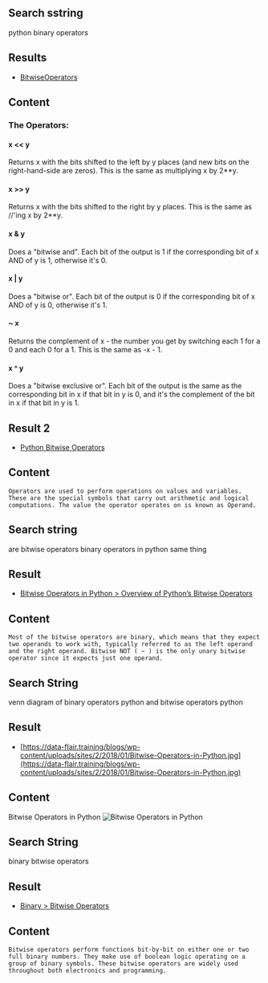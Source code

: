 ## Search sstring
python binary operators

## Results
- [BitwiseOperators](https://wiki.python.org/moin/BitwiseOperators)

## Content

### The Operators:


#### x << y
Returns x with the bits shifted to the left by y places (and new bits on the right-hand-side are zeros). This is the same as multiplying x by 2**y.
#### x >> y
Returns x with the bits shifted to the right by y places. This is the same as //'ing x by 2**y.
#### x & y
Does a "bitwise and". Each bit of the output is 1 if the corresponding bit of x AND of y is 1, otherwise it's 0.
#### x | y
Does a "bitwise or". Each bit of the output is 0 if the corresponding bit of x AND of y is 0, otherwise it's 1.
#### ~ x
Returns the complement of x - the number you get by switching each 1 for a 0 and each 0 for a 1. This is the same as -x - 1.
#### x ^ y
Does a "bitwise exclusive or". Each bit of the output is the same as the corresponding bit in x if that bit in y is 0, and it's the complement of the bit in x if that bit in y is 1.

## Result 2
- [Python Bitwise Operators](https://www.geeksforgeeks.org/python-bitwise-operators/)

## Content

```
Operators are used to perform operations on values and variables. These are the special symbols that carry out arithmetic and logical computations. The value the operator operates on is known as Operand. 
```

## Search string
are bitwise operators binary operators in python same thing

## Result
- [Bitwise Operators in Python > Overview of Python’s Bitwise Operators](https://realpython.com/python-bitwise-operators/#:~:text=Most%20of%20the%20bitwise%20operators,it%20expects%20just%20one%20operand.)

## Content

```
Most of the bitwise operators are binary, which means that they expect two operands to work with, typically referred to as the left operand and the right operand. Bitwise NOT ( ~ ) is the only unary bitwise operator since it expects just one operand.
```


## Search String
venn diagram of binary operators python and bitwise operators python

## Result
- [https://data-flair.training/blogs/wp-content/uploads/sites/2/2018/01/Bitwise-Operators-in-Python.jpg](https://data-flair.training/blogs/wp-content/uploads/sites/2/2018/01/Bitwise-Operators-in-Python.jpg)

## Content
Bitwise Operators in Python ![Bitwise Operators in Python](https://data-flair.training/blogs/wp-content/uploads/sites/2/2018/01/Bitwise-Operators-in-Python.jpg)


## Search String
binary bitwise operators

## Result
- [Binary > Bitwise Operators](https://learn.sparkfun.com/tutorials/binary/bitwise-operators#:~:text=Bitwise%20operators%20perform%20functions%20bit,throughout%20both%20electronics%20and%20programming.)

## Content

```
Bitwise operators perform functions bit-by-bit on either one or two full binary numbers. They make use of boolean logic operating on a group of binary symbols. These bitwise operators are widely used throughout both electronics and programming.
```
